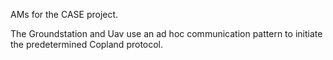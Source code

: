 AMs for the CASE project.

The Groundstation and Uav use an ad hoc communication pattern to initiate the predetermined Copland protocol.
